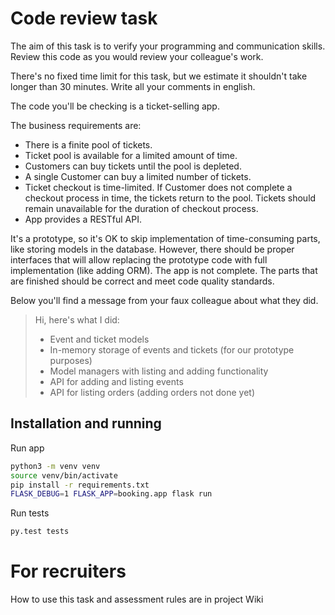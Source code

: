 # Code review task

The aim of this task is to verify your programming and communication skills.
Review this code as you would review your colleague's work.

There's no fixed time limit for this task, but we estimate it shouldn't take longer than 30 minutes.
Write all your comments in english.

The code you'll be checking is a ticket-selling app.

The business requirements are:
* There is a finite pool of tickets.
* Ticket pool is available for a limited amount of time.
* Customers can buy tickets until the pool is depleted.
* A single Customer can buy a limited number of tickets.
* Ticket checkout is time-limited. If Customer does not complete a checkout process in time, the tickets return to the pool. Tickets should remain unavailable for the duration of checkout process.
* App provides a RESTful API.

It's a prototype, so it's OK to skip implementation of time-consuming parts, like storing models in the database.
However, there should be proper interfaces that will allow replacing the prototype code with full implementation (like adding ORM).
The app is not complete. The parts that are finished should be correct and meet code quality standards.

Below you'll find a message from your faux colleague about what they did.

> Hi, here's what I did:
> * Event and ticket models
> * In-memory storage of events and tickets (for our prototype purposes)
> * Model managers with listing and adding functionality
> * API for adding and listing events
> * API for listing orders (adding orders not done yet)

## Installation and running

Run app
```bash
python3 -m venv venv
source venv/bin/activate
pip install -r requirements.txt
FLASK_DEBUG=1 FLASK_APP=booking.app flask run
```

Run tests
```bash
py.test tests
```

# For recruiters

How to use this task and assessment rules are in project Wiki
